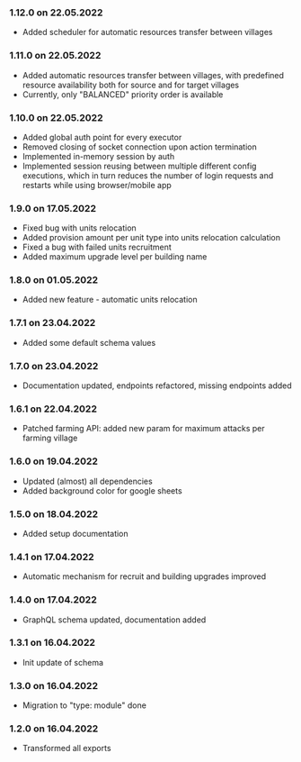 ### 1.12.0 on 22.05.2022
- Added scheduler for automatic resources transfer between villages

### 1.11.0 on 22.05.2022
- Added automatic resources transfer between villages, with predefined resource availability
  both for source and for target villages
- Currently, only "BALANCED" priority order is available

### 1.10.0 on 22.05.2022
- Added global auth point for every executor
- Removed closing of socket connection upon action termination
- Implemented in-memory session by auth
- Implemented session reusing between multiple different config executions, which in turn reduces
  the number of login requests and restarts while using browser/mobile app

### 1.9.0 on 17.05.2022
- Fixed bug with units relocation
- Added provision amount per unit type into units relocation calculation
- Fixed a bug with failed units recruitment
- Added maximum upgrade level per building name

### 1.8.0 on 01.05.2022
- Added new feature - automatic units relocation

### 1.7.1 on 23.04.2022
- Added some default schema values

### 1.7.0 on 23.04.2022
- Documentation updated, endpoints refactored, missing endpoints added

### 1.6.1 on 22.04.2022
- Patched farming API: added new param for maximum attacks per farming village

### 1.6.0 on 19.04.2022
- Updated (almost) all dependencies
- Added background color for google sheets

### 1.5.0 on 18.04.2022
- Added setup documentation

### 1.4.1 on 17.04.2022
- Automatic mechanism for recruit and building upgrades improved

### 1.4.0 on 17.04.2022
- GraphQL schema updated, documentation added

### 1.3.1 on 16.04.2022
- Init update of schema

### 1.3.0 on 16.04.2022
- Migration to "type: module" done

### 1.2.0 on 16.04.2022
- Transformed all exports
